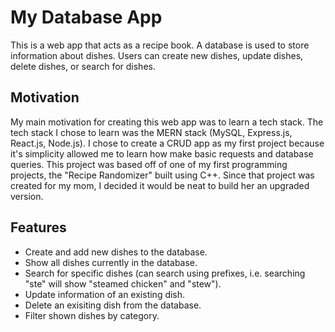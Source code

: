 # My Database App

This is a web app that acts as a recipe book. A database is used to store information about dishes. Users can create new dishes, update dishes, delete dishes, or search for dishes.

## Motivation

My main motivation for creating this web app was to learn a tech stack. The tech stack I chose to learn was the MERN stack (MySQL, Express.js, React.js, Node.js). I chose to create a CRUD app as my first project because it's simplicity allowed me to learn how make basic requests and database queries. This project was based off of one of my first programming projects, the "Recipe Randomizer" built using C++. Since that project was created for my mom, I decided it would be neat to build her an upgraded version.

## Features

- Create and add new dishes to the database.
- Show all dishes currently in the database.
- Search for specific dishes (can search using prefixes, i.e. searching "ste" will show "steamed chicken" and "stew").
- Update information of an existing dish.
- Delete an exisiting dish from the database.
- Filter shown dishes by category.
